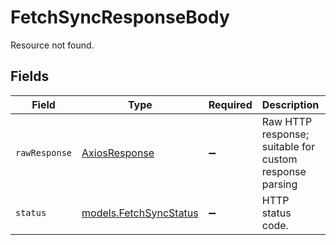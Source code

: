 # FetchSyncResponseBody

Resource not found.


## Fields

| Field                                                            | Type                                                             | Required                                                         | Description                                                      | Example                                                          |
| ---------------------------------------------------------------- | ---------------------------------------------------------------- | ---------------------------------------------------------------- | ---------------------------------------------------------------- | ---------------------------------------------------------------- |
| `rawResponse`                                                    | [AxiosResponse](https://axios-http.com/docs/res_schema)          | :heavy_minus_sign:                                               | Raw HTTP response; suitable for custom response parsing          |                                                                  |
| `status`                                                         | [models.FetchSyncStatus](../../models/errors/fetchsyncstatus.md) | :heavy_minus_sign:                                               | HTTP status code.                                                | 404                                                              |